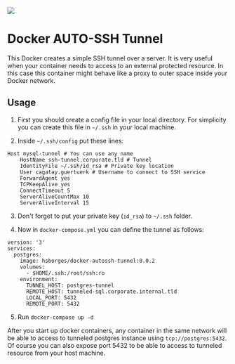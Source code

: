 [![](https://images.microbadger.com/badges/image/hsborges/docker-autossh-tunnel.svg)](https://microbadger.com/images/hsborges/docker-autossh-tunnel)

# Docker AUTO-SSH Tunnel

This Docker creates a simple SSH tunnel over a server. It is very useful when your container needs to access to an external protected resource. In this case this container might behave like a proxy to outer space inside your Docker network.

## Usage

1. First you should create a config file in your local directory. For simplicity you can create this file in `~/.ssh` in your local machine.

2. Inside `~/.ssh/config` put these lines:

```
Host mysql-tunnel # You can use any name
    HostName ssh-tunnel.corporate.tld # Tunnel
    IdentityFile ~/.ssh/id_rsa # Private key location
    User cagatay.guertuerk # Username to connect to SSH service
    ForwardAgent yes
    TCPKeepAlive yes
    ConnectTimeout 5
    ServerAliveCountMax 10
    ServerAliveInterval 15
```

3. Don't forget to put your private key (`id_rsa`) to `~/.ssh` folder.

4. Now in `docker-compose.yml` you can define the tunnel as follows:

```
version: '3'
services:
  postgres:
    image: hsborges/docker-autossh-tunnel:0.0.2
    volumes:
      - $HOME/.ssh:/root/ssh:ro
    environment:
      TUNNEL_HOST: postgres-tunnel
      REMOTE_HOST: tunneled-sql.corporate.internal.tld
      LOCAL_PORT: 5432
      REMOTE_PORT: 5432
```

5. Run `docker-compose up -d`

After you start up docker containers, any container in the same network will be able to access to tunneled postgres instance using `tcp://postgres:5432`. Of course you can also expose port 5432 to be able to access to tunneled resource from your host machine.
